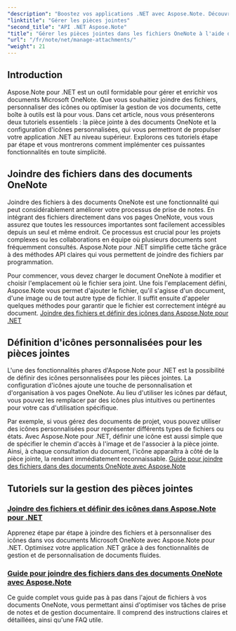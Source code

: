 ```yaml
---
"description": "Boostez vos applications .NET avec Aspose.Note. Découvrez des tutoriels sur la création de fichiers joints, la configuration d'icônes et la récupération de pièces jointes pour un développement optimisé."
"linktitle": "Gérer les pièces jointes"
"second_title": "API .NET Aspose.Note"
"title": "Gérer les pièces jointes dans les fichiers OneNote à l'aide d'Aspose.Note pour .NET"
"url": "/fr/note/net/manage-attachments/"
"weight": 21
---
```


## Introduction

Aspose.Note pour .NET est un outil formidable pour gérer et enrichir vos documents Microsoft OneNote. Que vous souhaitiez joindre des fichiers, personnaliser des icônes ou optimiser la gestion de vos documents, cette boîte à outils est là pour vous. Dans cet article, nous vous présenterons deux tutoriels essentiels : la pièce jointe à des documents OneNote et la configuration d'icônes personnalisées, qui vous permettront de propulser votre application .NET au niveau supérieur. Explorons ces tutoriels étape par étape et vous montrerons comment implémenter ces puissantes fonctionnalités en toute simplicité.

## Joindre des fichiers dans des documents OneNote  
Joindre des fichiers à des documents OneNote est une fonctionnalité qui peut considérablement améliorer votre processus de prise de notes. En intégrant des fichiers directement dans vos pages OneNote, vous vous assurez que toutes les ressources importantes sont facilement accessibles depuis un seul et même endroit. Ce processus est crucial pour les projets complexes ou les collaborations en équipe où plusieurs documents sont fréquemment consultés. Aspose.Note pour .NET simplifie cette tâche grâce à des méthodes API claires qui vous permettent de joindre des fichiers par programmation.

Pour commencer, vous devez charger le document OneNote à modifier et choisir l'emplacement où le fichier sera joint. Une fois l'emplacement défini, Aspose.Note vous permet d'ajouter le fichier, qu'il s'agisse d'un document, d'une image ou de tout autre type de fichier. Il suffit ensuite d'appeler quelques méthodes pour garantir que le fichier est correctement intégré au document.
[Joindre des fichiers et définir des icônes dans Aspose.Note pour .NET](./attaching-files-setting-icons/)

## Définition d'icônes personnalisées pour les pièces jointes  
L'une des fonctionnalités phares d'Aspose.Note pour .NET est la possibilité de définir des icônes personnalisées pour les pièces jointes. La configuration d'icônes ajoute une touche de personnalisation et d'organisation à vos pages OneNote. Au lieu d'utiliser les icônes par défaut, vous pouvez les remplacer par des icônes plus intuitives ou pertinentes pour votre cas d'utilisation spécifique.

Par exemple, si vous gérez des documents de projet, vous pouvez utiliser des icônes personnalisées pour représenter différents types de fichiers ou états. Avec Aspose.Note pour .NET, définir une icône est aussi simple que de spécifier le chemin d'accès à l'image et de l'associer à la pièce jointe. Ainsi, à chaque consultation du document, l'icône apparaîtra à côté de la pièce jointe, la rendant immédiatement reconnaissable.
[Guide pour joindre des fichiers dans des documents OneNote avec Aspose.Note](./attach-file-in-one-note-documents/)

## Tutoriels sur la gestion des pièces jointes
### [Joindre des fichiers et définir des icônes dans Aspose.Note pour .NET](./attaching-files-setting-icons/)
Apprenez étape par étape à joindre des fichiers et à personnaliser des icônes dans vos documents Microsoft OneNote avec Aspose.Note pour .NET. Optimisez votre application .NET grâce à des fonctionnalités de gestion et de personnalisation de documents fluides.
### [Guide pour joindre des fichiers dans des documents OneNote avec Aspose.Note](./attach-file-in-one-note-documents/)
Ce guide complet vous guide pas à pas dans l'ajout de fichiers à vos documents OneNote, vous permettant ainsi d'optimiser vos tâches de prise de notes et de gestion documentaire. Il comprend des instructions claires et détaillées, ainsi qu'une FAQ utile.